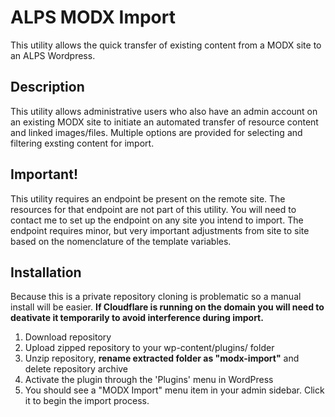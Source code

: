 # ALPS MODX Import

This utility allows the quick transfer of existing content from a MODX site to an ALPS Wordpress.

## Description

This utility allows administrative users who also have an admin account on an existing MODX site to initiate an automated transfer of resource content and linked images/files. Multiple options are provided for selecting and filtering exsting content for import.

## Important!

This utility requires an endpoint be present on the remote site. The resources for that endpoint are not part of this utility. You will need to contact me to set up the endpoint on any site you intend to import. The endpoint requires minor, but very important adjustments from site to site based on the nomenclature of the template variables.

## Installation

Because this is a private repository cloning is problematic so a manual install will be easier. **If Cloudflare is running on the domain you will need to deativate it temporarily to avoid interference during import.**

1. Download repository
2. Upload zipped repository to your wp-content/plugins/ folder
3. Unzip repository, **rename extracted folder as "modx-import"** and delete repository archive
4. Activate the plugin through the 'Plugins' menu in WordPress
5. You should see a "MODX Import" menu item in your admin sidebar. Click it to begin the import process.
